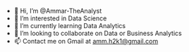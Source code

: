 - 👋 Hi, I’m @Ammar-TheAnalyst
- 👀 I’m interested in Data Science 
- 🌱 I’m currently learning Data Analytics 
- 💞️ I’m looking to collaborate on Data or Business Analytics 
- 📫 Contact me on Gmail at amm.h2k1@gmail.com

<!---
Ammar-TheAnalyst/Ammar-TheAnalyst is a ✨ special ✨ repository because its `README.md` (this file) appears on your GitHub profile.
You can click the Preview link to take a look at your changes.
--->

